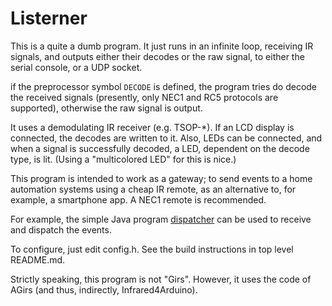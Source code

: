 # Listerner

This is a quite a dumb program. It just runs in an infinite loop, receiving IR signals,
and outputs either their decodes or the raw signal,
to either the serial console, or a UDP socket.

if the preprocessor symbol `DECODE` is defined, the program tries do decode the
received signals (presently, only NEC1 and RC5 protocols are supported), otherwise the raw signal is output.

It uses a demodulating IR receiver (e.g. TSOP-*).
If an LCD display is connected, the decodes
are written to it. Also, LEDs can be connected, and when a signal is successfully decoded,
a LED, dependent on the decode type, is lit. (Using a "multicolored LED" for this is nice.)

This program is intended to work as a gateway;
to send events to a home automation systems using a cheap IR remote, as an alternative
to, for example, a smartphone app. A NEC1 remote is recommended.

For example, the simple Java program [dispatcher](https://github.com/bengtmartensson/dispatcher)
can be used to receive and dispatch the events.

To configure, just edit config.h. See the build instructions in top level README.md.

Strictly speaking, this program is not "Girs". However, it uses the code of AGirs (and thus, indirectly, Infrared4Arduino).
